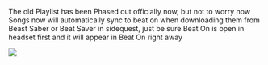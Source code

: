 The old Playlist has been Phased out officially now, but not to worry now Songs now will automatically sync to beat on when downloading them from Beast Saber or Beat Saver in sidequest, just be sure Beat On is open in headset first and it will appear in Beat On right away


![](https://cdn.discordapp.com/attachments/590517701982814210/605207528216985606/Screenshot_993.png)